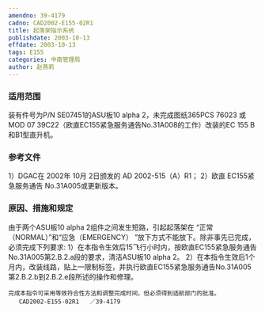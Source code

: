 ```yaml
---
amendno: 39-4179
cadno: CAD2002-E155-02R1
title: 起落架指示系统
publishdate: 2003-10-13
effdate: 2003-10-13
tags: E155
categories: 中南管理局
author: 赵燕莉
---
```


### 适用范围 
装有件号为P/N SE07451的ASU板10 alpha 2，未完成图纸365PCS 76023 或 MOD 07 39C22（欧直EC155紧急服务通告No.31A008的工作）改装的EC 155 B和B1型直升机。

### 参考文件
1）DGAC在 2002年 10月 2日颁发的 AD 2002-515（A）R1；
 2）欧直 
EC155紧急服务通告 No.31A005或更新版本。


### 原因、措施和规定 
由于两个ASU板10 alpha 2组件之间发生短路，引起起落架在 “正常（NORMAL）”和“应急（EMERGENCY） ”放下方式不能放下。除非事先已完成，必须完成下列要求: 
1）在本指令生效后15飞行小时内，按欧直EC155紧急服务通告No.31A005第2.B.2.a段的要求，清洁ASU板10 alpha 2。 
    2）在本指令生效后1个月内，改装线路，贴上一限制标签，并执行欧直EC155紧急服务通告No.31A005第2.B.2.b到2.B.2.e段所述的操作和修理。 

    完成本指令可采用等效符合性方法和调整完成时间，但必须得到适航部门的批准。
       CAD2002-E155-02R1   ／39-4179 
